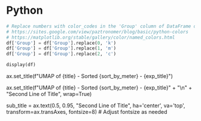 # Python



```python
# Replace numbers with color_codes in the 'Group' column of DataFrame df
# https://sites.google.com/view/paztronomer/blog/basic/python-colors
# https://matplotlib.org/stable/gallery/color/named_colors.html
df['Group'] = df['Group'].replace(0, 'k')
df['Group'] = df['Group'].replace(1, 'm')
df['Group'] = df['Group'].replace(2, 'c')

display(df)
```





ax.set_title(f"UMAP of {title} - Sorted {sort_by_meter} - {exp_title}")

ax.set_title(f"UMAP of {title} - Sorted {sort_by_meter} - {exp_title}" + "\n" + "Second Line of Title",
            wrap=True)



sub_title = ax.text(0.5, 0.95, "Second Line of Title", ha='center', va='top', transform=ax.transAxes, fontsize=8)  # Adjust fontsize as needed